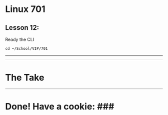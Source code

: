# Linux 701
## Lesson 12: 

Ready the CLI

```console
cd ~/School/VIP/701
```
___


___

# The Take

___

# Done! Have a cookie: ### #

